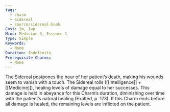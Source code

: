 ```yaml
---
tags:
  - charm
  - Sidereal
  - source/sidereal-book
Cost: 1m, 1wp
Mins: Medicine 3, Essence 1
Type: Simple
Keywords:
  - None
Duration: Indefinite
Prerequisite Charms:
  - None
---
```

The Sidereal postpones the hour of her patient’s death, making his wounds seem to vanish with a touch. The Sidereal rolls ([[Intelligence]] + [[Medicine]]), healing levels of damage equal to her successes. This damage is held in abeyance for this Charm’s duration, diminishing over time with the patient’s natural healing (Exalted, p. 173). If this Charm ends before all damage is healed, the remaining levels are inflicted on the patient.